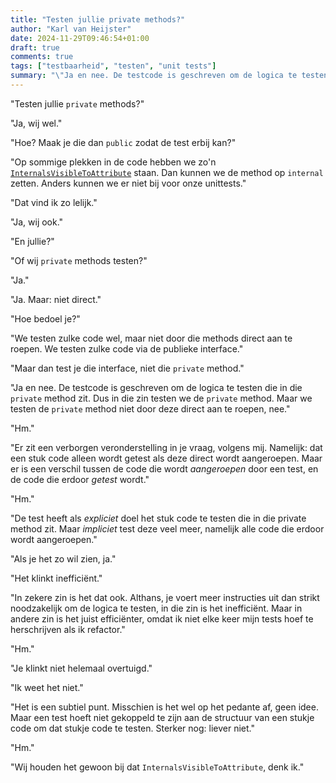 ```yaml
---
title: "Testen jullie private methods?"
author: "Karl van Heijster"
date: 2024-11-29T09:46:54+01:00
draft: true
comments: true
tags: ["testbaarheid", "testen", "unit tests"]
summary: "\"Ja en nee. De testcode is geschreven om de logica te testen die in die `private` method zit. Dus in die zin testen we de `private` method. Maar we testen de `private` method niet door deze direct aan te roepen, nee.\" -- \"Hm.\" -- \"Er zit een verborgen veronderstelling in je vraag. Namelijk: dat een stuk code alleen wordt getest als deze direct wordt aangeroepen. Maar er is een verschil tussen de code die wordt *aangeroepen* door een test, en de code die erdoor *getest* wordt.\""
---
```


"Testen jullie `private` methods?"


"Ja, wij wel."


"Hoe? Maak je die dan `public` zodat de test erbij kan?"


"Op sommige plekken in de code hebben we zo'n [`InternalsVisibleToAttribute`](https://learn.microsoft.com/en-us/dotnet/api/system.runtime.compilerservices.internalsvisibletoattribute?view=net-9.0 "'InternalsVisibleToAttribute Class', Microsoft documentatie") staan. Dan kunnen we de method op `internal` zetten. Anders kunnen we er niet bij voor onze unittests."


"Dat vind ik zo lelijk."


"Ja, wij ook."


"En jullie?"


"Of wij `private` methods testen?"


"Ja."


"Ja. Maar: niet direct."


"Hoe bedoel je?"


"We testen zulke code wel, maar niet door die methods direct aan te roepen. We testen zulke code via de publieke interface."


"Maar dan test je die interface, niet die `private` method."


"Ja en nee. De testcode is geschreven om de logica te testen die in die `private` method zit. Dus in die zin testen we de `private` method. Maar we testen de `private` method niet door deze direct aan te roepen, nee."


"Hm."


"Er zit een verborgen veronderstelling in je vraag, volgens mij. Namelijk: dat een stuk code alleen wordt getest als deze direct wordt aangeroepen. Maar er is een verschil tussen de code die wordt *aangeroepen* door een test, en de code die erdoor *getest* wordt."


"Hm."


"De test heeft als *expliciet* doel het stuk code te testen die in die private method zit. Maar *impliciet* test deze veel meer, namelijk alle code die erdoor wordt aangeroepen."


"Als je het zo wil zien, ja."


"Het klinkt inefficiënt."


"In zekere zin is het dat ook. Althans, je voert meer instructies uit dan strikt noodzakelijk om de logica te testen, in die zin is het inefficiënt. Maar in andere zin is het juist efficiënter, omdat ik niet elke keer mijn tests hoef te herschrijven als ik refactor."


"Hm."


"Je klinkt niet helemaal overtuigd."


"Ik weet het niet."


"Het is een subtiel punt. Misschien is het wel op het pedante af, geen idee. Maar een test hoeft niet gekoppeld te zijn aan de structuur van een stukje code om dat stukje code te testen. Sterker nog: liever niet."


"Hm."


"Wij houden het gewoon bij dat `InternalsVisibleToAttribute`, denk ik."
